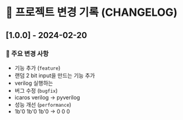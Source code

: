# 📌 프로젝트 변경 기록 (CHANGELOG)

## [1.0.0] - 2024-02-20
### 🚀 주요 변경 사항
-  기능 추가  (`feature`)
  - 랜덤 2 bit input을 만드는 기능 추가
  - verilog 실행하는 
-  버그 수정  (`bugfix`)
  - icaros verilog -> pyverilog
-  성능 개선  (`performance`)
  - 1b'0 1b'0 1b'0 -> 0 0 0
